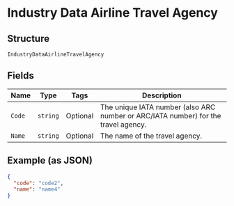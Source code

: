 
# Industry Data Airline Travel Agency

## Structure

`IndustryDataAirlineTravelAgency`

## Fields

| Name | Type | Tags | Description |
|  --- | --- | --- | --- |
| `Code` | `string` | Optional | The unique IATA number (also ARC number or ARC/IATA number) for the travel agency. |
| `Name` | `string` | Optional | The name of the travel agency. |

## Example (as JSON)

```json
{
  "code": "code2",
  "name": "name4"
}
```

